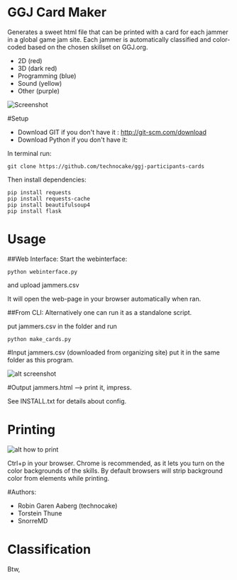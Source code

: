 # GGJ Card Maker

Generates a sweet html file that can be printed with a card for each jammer in a global game jam site.
Each jammer is automatically classified and color-coded based on the chosen skillset on GGJ.org.

 * 2D (red)
 * 3D (dark red)
 * Programming (blue)
 * Sound (yellow)
 * Other (purple)

![Screenshot](https://raw.github.com/technocake/ggj-participants-cards/master/screenshot.png)

#Setup

 * Download GIT if you don't have it : http://git-scm.com/download
 * Download Python if you don't have it: 

In terminal run:
```terminal
git clone https://github.com/technocake/ggj-participants-cards
```
Then install dependencies:
```terminal
pip install requests
pip install requests-cache
pip install beautifulsoup4
pip install flask
```

# Usage

##Web Interface:
Start the webinterface: 
```terminal
python webinterface.py
```
and upload jammers.csv

It will open the web-page in your browser automatically when ran.

##From CLI:
Alternatively one can run it as a standalone script. 

put jammers.csv in the folder and run 
```terminal
python make_cards.py
```

#Input
  jammers.csv (downloaded from organizing site)
  put it in the same folder as this program.

  ![alt screenshot](https://raw.github.com/technocake/ggj-participants-cards/master/download-jammers.csv.png)

#Output
 jammers.html --> print it, impress.

See INSTALL.txt for details about config.

# Printing
![alt how to print](https://raw.github.com/technocake/ggj-participants-cards/master/print-in-chrome.png)

Ctrl+p in your browser. 
Chrome is recommended, as it lets you turn on the color backgrounds of the skills. By default browsers will strip background color from elements while printing. 

#Authors:
* Robin Garen Aaberg (technocake)
* Torstein Thune
* SnorreMD


 
# Classification
Btw, 
 
